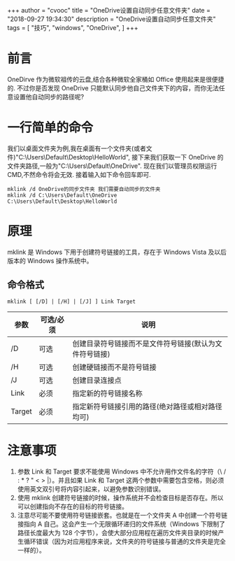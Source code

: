 +++
author = "cvooc"
title = "OneDrive设置自动同步任意文件夹"
date = "2018-09-27 19:34:30"
description = "OneDrive设置自动同步任意文件夹"
tags = [
    "技巧",
    "windows",
    "OneDrive",
]
+++

# 前言

OneDirve 作为微软祖传的云盘,结合各种微软全家桶如 Office 使用起来是很便捷的.
不过你是否发现 OneDrive 只能默认同步他自己文件夹下的内容，而你无法任意设置他自动同步的路径呢?

# 一行简单的命令

我们以桌面文件夹为例,我在桌面有一个文件夹(或者文件)"C:\Users\Default\Desktop\HelloWorld",
接下来我们获取一下 OneDrive 的文件夹路径,一般为"C:\Users\Default\OneDrive".
现在我们以管理员权限运行 CMD,不然命令将会无效.
接着输入如下命令回车即可.

```dos
mklink /d OneDrive的同步文件夹 我们需要自动同步的文件夹
mklink /d C:\Users\Default\OneDrive C:\Users\Default\Desktop\HelloWorld
```

# 原理

mklink 是 Windows 下用于创建符号链接的工具，存在于 Windows Vista 及以后版本的 Windows 操作系统中。

## 命令格式

```dos
mklink [ [/D] | [/H] | [/J] ] Link Target
```

| 参数   | 可选/必须 | 说明                                                   |
| ------ | --------- | ------------------------------------------------------ |
| /D     | 可选      | 创建目录符号链接而不是文件符号链接(默认为文件符号链接) |
| /H     | 可选      | 创建硬链接而不是符号链接                               |
| /J     | 可选      | 创建目录连接点                                         |
| Link   | 必须      | 指定新的符号链接名称                                   |
| Target | 必须      | 指定新符号链接引用的路径(绝对路径或相对路径均可)       |

# 注意事项

1. 参数 Link 和 Target 要求不能使用 Windows 中不允许用作文件名的字符（\ / : \* ? " < > |）。并且如果 Link 和 Target 这两个参数中需要包含空格，则必须使用英文双引号将内容引起来，以避免参数识别错误。
2. 使用 mklink 创建符号链接的时候，操作系统并不会检查目标是否存在。所以可以创建指向不存在的目标的符号链接。
3. 注意尽可能不要使用符号链接嵌套。也就是在一个文件夹 A 中创建一个符号链接指向 A 自己。这会产生一个无限循环递归的文件系统（Windows 下限制了路径长度最大为 128 个字节），会使大部分应用程在遍历文件夹目录的时候产生循环错误（因为对应用程序来说，文件夹的符号链接与普通的文件夹是完全一样的）。
